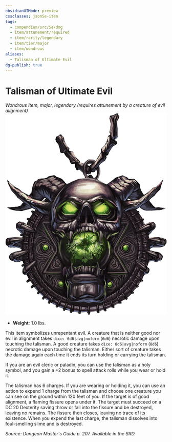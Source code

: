 ```yaml
---
obsidianUIMode: preview
cssclasses: json5e-item
tags:
  - compendium/src/5e/dmg
  - item/attunement/required
  - item/rarity/legendary
  - item/tier/major
  - item/wondrous
aliases:
  - Talisman of Ultimate Evil
dg-publish: true
---
```

# Talisman of Ultimate Evil
*Wondrous Item, major, legendary (requires attunement by a creature of evil alignment)*  
![](https://raw.githubusercontent.com/5etools-mirror-2/5etools-img/main/items/DMG/Talisman%20of%20Ultimate%20Evil.webp#right)  

- **Weight**: 1.0 lbs.

This item symbolizes unrepentant evil. A creature that is neither good nor evil in alignment takes `dice: 6d6|avg|noform` (`6d6`) necrotic damage upon touching the talisman. A good creature takes `dice: 8d6|avg|noform` (`8d6`) necrotic damage upon touching the talisman. Either sort of creature takes the damage again each time it ends its turn holding or carrying the talisman.

If you are an evil cleric or paladin, you can use the talisman as a holy symbol, and you gain a +2 bonus to spell attack rolls while you wear or hold it.

The talisman has 6 charges. If you are wearing or holding it, you can use an action to expend 1 charge from the talisman and choose one creature you can see on the ground within 120 feet of you. If the target is of good alignment, a flaming fissure opens under it. The target must succeed on a DC 20 Dexterity saving throw or fall into the fissure and be destroyed, leaving no remains. The fissure then closes, leaving no trace of its existence. When you expend the last charge, the talisman dissolves into foul-smelling slime and is destroyed.

*Source: Dungeon Master's Guide p. 207. Available in the SRD.*